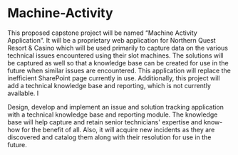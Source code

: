 # Machine-Activity
This proposed capstone project will be named “Machine Activity Application”. It will be a proprietary web application for Northern Quest Resort & Casino which will be used primarily to capture data on the various technical issues encountered using their slot machines. The solutions will be captured as well so that a knowledge base can be created for use in the future when similar issues are encountered. This application will replace the inefficient SharePoint page currently in use. Additionally, this project will add a technical knowledge base and reporting, which is not currently available. I

Design, develop and implement an issue and solution tracking application with a technical knowledge base and reporting module. The knowledge base will help capture and retain senior technicians' expertise and know-how for the benefit of all. Also, it will acquire new incidents as they are discovered and catalog them along with their resolution for use in the future.
